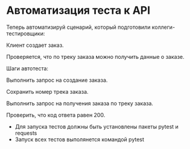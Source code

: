 ﻿# Автоматизация теста к API
Теперь автоматизируй сценарий, который подготовили коллеги-тестировщики:

Клиент создает заказ.

Проверяется, что по треку заказа можно получить данные о заказе.

Шаги автотеста:

Выполнить запрос на создание заказа.

Сохранить номер трека заказа.

Выполнить запрос на получения заказа по треку заказа.

Проверить, что код ответа равен 200.
- Для запуска тестов должны быть установлены пакеты pytest и requests
- Запуск всех тестов выполянется командой pytest